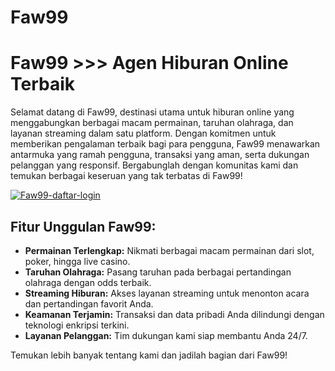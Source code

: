 # Faw99
Faw99 >>> Agen Hiburan Online Terbaik
=====================================

Selamat datang di Faw99, destinasi utama untuk hiburan online yang menggabungkan berbagai macam permainan, taruhan olahraga, dan layanan streaming dalam satu platform. Dengan komitmen untuk memberikan pengalaman terbaik bagi para pengguna, Faw99 menawarkan antarmuka yang ramah pengguna, transaksi yang aman, serta dukungan pelanggan yang responsif. Bergabunglah dengan komunitas kami dan temukan berbagai keseruan yang tak terbatas di Faw99!

[![Faw99-daftar-login](https://i.ibb.co.com/ScgZfN4/Faw99-daftar-login.jpg)](https://s.id/faw99-link)

## Fitur Unggulan Faw99:

*   **Permainan Terlengkap:** Nikmati berbagai macam permainan dari slot, poker, hingga live casino.
*   **Taruhan Olahraga:** Pasang taruhan pada berbagai pertandingan olahraga dengan odds terbaik.
*   **Streaming Hiburan:** Akses layanan streaming untuk menonton acara dan pertandingan favorit Anda.
*   **Keamanan Terjamin:** Transaksi dan data pribadi Anda dilindungi dengan teknologi enkripsi terkini.
*   **Layanan Pelanggan:** Tim dukungan kami siap membantu Anda 24/7.

Temukan lebih banyak tentang kami dan jadilah bagian dari Faw99!

<!---
faw99asia/faw99asia is a ✨ special ✨ repository because its `README.md` (this file) appears on your GitHub profile.
You can click the Preview link to take a look at your changes.
--->
